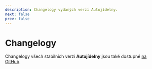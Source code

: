 ```yaml
---
description: Changelogy vydaných verzí Autojídelny.
next: false
prev: false
---
```


# Changelogy

Changelogy všech stabilních verzí **Autojídelny** jsou také dostupné [na GitHub][changelog].

<ChangelogsList legacyVersion />

<!-- Setup script -->

<script setup lang="ts">
  import ChangelogsList from "@theme/components/ChangelogsList.vue";
</script>

<!-- Links -->

[changelog]: https://github.com/Autojidelna/autojidelna-legacy/blob/main/CHANGELOG.md

